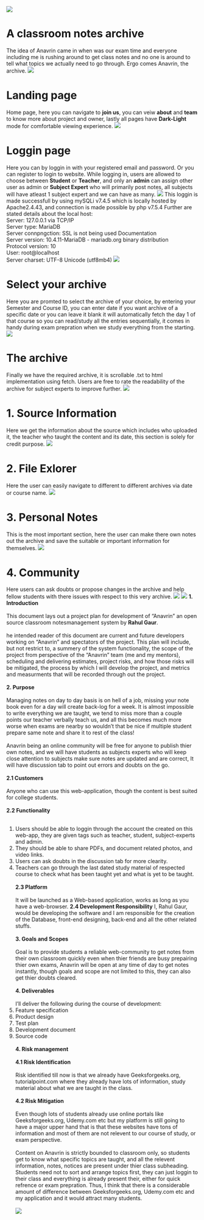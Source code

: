 ![](images/1.png)
# A classroom notes archive
The idea of Anavrin came in when was our exam time and everyone including me is rushing around to get class notes and no one is around to tell what topics we actually need to go through. Ergo comes Anavrin, the archive.
![](images/srs/2.png)
# Landing page
Home page, here you can navigate to **join us**, you can veiw **about** and **team** to know more about project and owner, lastly all pages have **Dark-Light** mode for comfortable viewing experience. 
![](images/2.png)
# Loggin page
Here you can by loggin in with your registered email and password. Or you can register to login to website.
While logging in, users are allowed to choose between **Student** or **Teacher**, and only an **admin** can assign other user as admin or **Subject Expert** who will primarily post notes, all subjects will have atleast 1 subject expert and we can have as many.
![](images/3.png)
This loggin is made successfull by using mySQLi v7.4.5 which is locally hosted by Apache2.4.43, and connection is made possible by php v7.5.4
Further are stated details about the local host: <br/>
Server: 127.0.0.1 via TCP/IP <br/>
Server type: MariaDB <br/>
Server connpngction: SSL is not being used Documentation <br/>
Server version: 10.4.11-MariaDB - mariadb.org binary distribution <br/>
Protocol version: 10 <br/>
User: root@localhost <br/>
Server charset: UTF-8 Unicode (utf8mb4)
![](images/sql.png)
# Select your archive
Here you are promted to select the archive of your choice, by entering your Semester and Course ID, you can enter date if you want archive of a specific date or you can leave it blank it will automatically fetch the day 1 of that course so you can read/study all the entries sequentially, it comes in handy during exam prepration when we study everything from the starting.
![](images/4.png)
# The archive
Finally we have the required archive, it is scrollable .txt to html implementation using fetch.
Users are free to rate the readability of the archive for subject experts to improve further.
![](images/5.png)
# 1. Source Information
Here we get the information about the source which includes who uploaded it, the teacher who taught the content and its date, this section is solely for credit purpose.
![](images/6.png)
# 2. File Exlorer
Here the user can easily navigate to different to different archives via date or course name.
![](images/7.png)
# 3. Personal Notes
This is the most important section, here the user can make there own notes out the archive and save the suitable or important information for themselves.
![](images/8.png)
# 4. Community
Here users can ask doubts or propose changes in the archive and help fellow students with there issues with respect to this very archive.
![](images/9.png)
![](images/srs/3.png)
**1. Introduction**<br/> <br/>
This document lays out a project plan for development of “Anavrin” an open source classroom notesmanagement system by **Rahul Gaur**.
<br/><br/>
he intended reader of this document are current and future developers working on “Anavrin” and spectators
of the project. This plan will include, but not restrict to, a summery of the system functionality, the scope of the
project from perspective of the “Anavrin” team (me and my mentors), scheduling and delivering estimates, 
project risks, and how those risks will be mitigated, the process by which I will develop the project, and 
metrics and measurments that will be recorded through out the project.
<br/><br/>
**2. Purpose**
<br/><br/>
Managing notes on day to day basis is on hell of a job, missing your note book even for a day will create 
back-log for a week. It is almost impossible to write everything we are taught, we tend to miss more than a
couple points our teacher verbally teach us, and all this becomes much more worse when exams are nearby
so wouldn’t that be nice if multiple student prepare same note and share it to rest of the class!
<br/><br/>
Anavrin being an online community will be free for anyone to publish thier own notes, and we will have 
students as subjects experts who will keep close attention to subjects make sure notes are updated and are
correct, It will have discussion tab to point out errors and doubts on the go.
<br/><br/>
**2.1 Customers**
<br/><br/>
Anyone who can use this web-application, though the content is best suited for college students.
<br/><br/>
**2.2 Functionality**
<br/><br/>
1. Users should be able to loggin through the account the created on this web-app, they are given tags such as teacher, student, subject-experts and admin.<br/>
2. They should be able to share PDFs, and document related photos, and video links.<br/>
3. Users can ask doubts in the discussion tab for more clearity.<br/>
4. Teachers can go through the last dated study material of respected  course to check what has been taught yet and what is yet to be taught. 
<br/><br/>
**2.3 Platform**
<br/><br/>
It will be launched as a Web-based application, works as long as you have a web-browser.
**2.4 Development Responsibility**
I, Rahul Gaur, would be developing the software and I am responsible for the creation of the Database, front-end designing, back-end and all the other related stuffs.
<br/><br/>
**3. Goals and Scopes**
<br/><br/>
Goal is to provide students a reliable web-community to get notes from their own classroom quickly even when thier friends are busy prepairing thier own exams, Anavrin will be open at any time of day to get notes instantly, though goals and scope are not limited to this, they can also get thier doubts cleared.
<br/><br/>
**4. Deliverables**
<br/><br/>
I’ll deliver the following during the course of development:
1. Feature specification
2. Product design
3. Test plan
4. Development document
5. Source code
<br/><br/>
**4. Risk management**
<br/><br/>
**4.1  Risk Identification**
<br/><br/>
Risk identified till now is that we already have Geeksforgeeks.org, tutorialpoint.com where they already have lots of information, study material about what we are taught in the class.
<br/><br/>
**4.2 Risk Mitigation**
<br/><br/>
Even though lots of students already use online portals like Geeksforgeeks.org, Udemy.com etc but my platform is still going to have a major upper hand that is that these websites have tons of information and most of them are not relevent to our course of study, or exam perspective.
<br/><br/>
Content on Anavrin is strictly bounded to classroom only, so students get to know what specific topics are taught, and all the relevent information, notes, notices are present under thier class subheading. Students need not to sort and arrange topics first, they can just loggin to their class and everything is already
present their, either for quick refrence or exam prepration. Thus, I think that there is a considerable amount of difference between Geeksforgeeks.org, Udemy.com etc and my application and it would attract many students.
<br/><br/>
![](images/srs/10.png)
